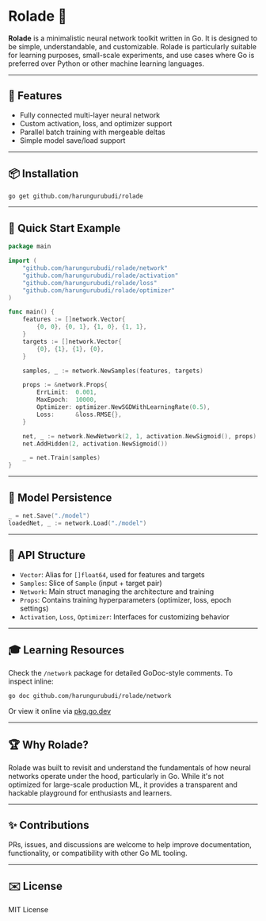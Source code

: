 # Rolade 🧠

**Rolade** is a minimalistic neural network toolkit written in Go. It is designed to be simple, understandable, and customizable. Rolade is particularly suitable for learning purposes, small-scale experiments, and use cases where Go is preferred over Python or other machine learning languages.

---

## 🚀 Features

* Fully connected multi-layer neural network
* Custom activation, loss, and optimizer support
* Parallel batch training with mergeable deltas
* Simple model save/load support

---

## 📦 Installation

```bash
go get github.com/harungurubudi/rolade
```

---

## 🥺 Quick Start Example

```go
package main

import (
	"github.com/harungurubudi/rolade/network"
	"github.com/harungurubudi/rolade/activation"
	"github.com/harungurubudi/rolade/loss"
	"github.com/harungurubudi/rolade/optimizer"
)

func main() {
	features := []network.Vector{
		{0, 0}, {0, 1}, {1, 0}, {1, 1},
	}
	targets := []network.Vector{
		{0}, {1}, {1}, {0},
	}

	samples, _ := network.NewSamples(features, targets)

	props := &network.Props{
		ErrLimit:  0.001,
		MaxEpoch:  10000,
		Optimizer: optimizer.NewSGDWithLearningRate(0.5),
		Loss:      &loss.RMSE{},
	}

	net, _ := network.NewNetwork(2, 1, activation.NewSigmoid(), props)
	net.AddHidden(2, activation.NewSigmoid())

	_ = net.Train(samples)
}
```

---

## 📃 Model Persistence

```go
_ = net.Save("./model")
loadedNet, _ := network.Load("./model")
```

---

## 📄 API Structure

* `Vector`: Alias for `[]float64`, used for features and targets
* `Samples`: Slice of `Sample` (input + target pair)
* `Network`: Main struct managing the architecture and training
* `Props`: Contains training hyperparameters (optimizer, loss, epoch settings)
* `Activation`, `Loss`, `Optimizer`: Interfaces for customizing behavior

---

## 🎓 Learning Resources

Check the `/network` package for detailed GoDoc-style comments. To inspect inline:

```bash
go doc github.com/harungurubudi/rolade/network
```

Or view it online via [pkg.go.dev](https://pkg.go.dev/github.com/harungurubudi/rolade)

---

## 🏆 Why Rolade?

Rolade was built to revisit and understand the fundamentals of how neural networks operate under the hood, particularly in Go. While it's not optimized for large-scale production ML, it provides a transparent and hackable playground for enthusiasts and learners.

---

## ✨ Contributions

PRs, issues, and discussions are welcome to help improve documentation, functionality, or compatibility with other Go ML tooling.

---

## ✉️ License

MIT License
